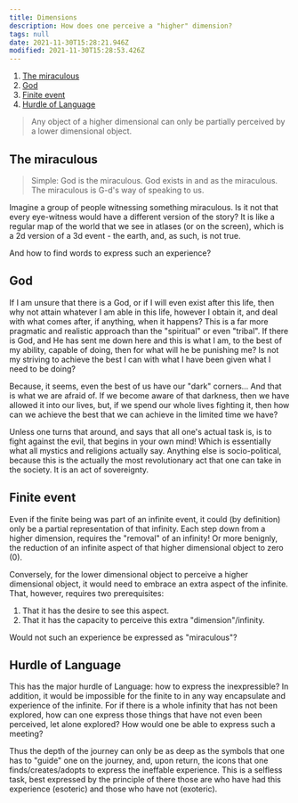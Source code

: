 ```yaml
---
title: Dimensions
description: How does one perceive a "higher" dimension?
tags: null
date: 2021-11-30T15:28:21.946Z
modified: 2021-11-30T15:28:53.426Z
---
```


1. [The miraculous](#the-miraculous)
2. [God](#god)
3. [Finite event](#finite-event)
4. [Hurdle of Language](#hurdle-of-language)

> Any object of a higher dimensional can only be partially perceived by a lower dimensional object.

## The miraculous

> Simple: God is the miraculous. God exists in and as the miraculous. The miraculous is G-d's way of speaking to us.

Imagine a group of people witnessing something miraculous. Is it not that every eye-witness would have a different version of the story? It is like a regular map of the world that we see in atlases (or on the screen), which is a 2d version of a 3d event - the earth, and, as such, is not true.

And how to find words to express such an experience?

## God

If I am unsure that there is a God, or if I will even exist after this life, then why not attain whatever I am able in this life, however I obtain it, and deal with what comes after, if anything, when it happens?
This is a far more pragmatic and realistic approach than the "spiritual" or even "tribal". If there is God, and He has sent me down here and this is what I am, to the best of my ability, capable of doing, then for what will he be punishing me? Is not my striving to achieve the best I can with what I have been given what I need to be doing?

Because, it seems, even the best of us have our "dark" corners... And that is what we are afraid of. If we become aware of that darkness, then we have allowed it into our lives, but, if we spend our whole lives fighting it, then how can we achieve the best that we can achieve in the limited time we have?

Unless one turns that around, and says that all one's actual task is, is to fight against the evil, that begins in your own mind!
Which is essentially what all mystics and religions actually say. Anything else is socio-political, because this is the actually the most revolutionary act that one can take in the society. It is an act of sovereignty.

## Finite event

Even if the finite being was part of an infinite event, it could (by definition) only be a partial representation of that infinity. Each step down from a higher dimension, requires the "removal" of an infinity! Or more benignly, the reduction of an infinite aspect of that higher dimensional object to zero (0).

Conversely, for the lower dimensional object to perceive a higher dimensional object, it would need to embrace an extra aspect of the infinite. That, however, requires two prerequisites:

1. That it has the desire to see this aspect.
2. That it has the capacity to perceive this extra "dimension"/infinity.

Would not such an experience be expressed as "miraculous"?

## Hurdle of Language

This has the major hurdle of Language: how to express the inexpressible? In addition, it would be impossible for the finite to in any way encapsulate and experience of the infinite. For if there is a whole infinity that has not been explored, how can one express those things that have not even been perceived, let alone explored? How would one be able to express such a meeting?

Thus the depth of the journey can only be as deep as the symbols that one has to "guide" one on the journey, and, upon return, the icons that one finds/creates/adopts to express the ineffable experience. This is a selfless task, best expressed by the principle of there those are who have had this experience (esoteric) and those who have not (exoteric).
